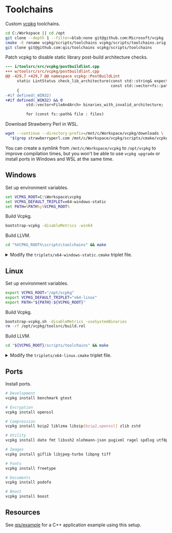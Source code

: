 # Toolchains
Custom [vcpkg](https://github.com/Microsoft/vcpkg) toolchains.

```sh
cd C:/Workspace || cd /opt
git clone --depth 1 --filter=blob:none git@github.com:Microsoft/vcpkg
cmake -E rename vcpkg/scripts/toolchains vcpkg/scripts/toolchains.orig
git clone git@github.com:qis/toolchains vcpkg/scripts/toolchains
```

Patch vcpkg to disable static library post-build architecture checks.

```diff
--- i/toolsrc/src/vcpkg/postbuildlint.cpp
+++ w/toolsrc/src/vcpkg/postbuildlint.cpp
@@ -429,7 +429,7 @@ namespace vcpkg::PostBuildLint
     static LintStatus check_lib_architecture(const std::string& expected_architecture,
                                              const std::vector<fs::path>& files)
     {
-#if defined(_WIN32)
+#if defined(_WIN32) && 0
         std::vector<FileAndArch> binaries_with_invalid_architecture;

         for (const fs::path& file : files)
```

Download Strawberry Perl in WSL.

```sh
wget --continue --directory-prefix=/mnt/c/Workspace/vcpkg/downloads \
  "$(grep strawberryperl.com /mnt/c/Workspace/vcpkg/scripts/cmake/vcpkg_find_acquire_program.cmake | cut -d\" -f2)"
```

You can create a symlink from `/mnt/c/Workspace/vcpkg` to `/opt/vcpkg` to improve compilation times, but you
won't be able to use `vcpkg upgrade` or install ports in Windows and WSL at the same time.

## Windows
Set up environment variables.

```cmd
set VCPKG_ROOT=C:\Workspace\vcpkg
set VCPKG_DEFAULT_TRIPLET=x64-windows-static
set PATH=%PATH%;%VCPKG_ROOT%
```

Build Vcpkg.

```cmd
bootstrap-vcpkg -disableMetrics -win64
```

Build LLVM.

```sh
cd "%VCPKG_ROOT%\scripts\toolchains" && make
```

<details>
<summary>Modify the <code>triplets/x64-windows-static.cmake</code> triplet file.</summary>

Example for targeting CPUs with AVX2 support.

```cmake
set(VCPKG_TARGET_ARCHITECTURE x64)
set(VCPKG_CRT_LINKAGE static)
set(VCPKG_LIBRARY_LINKAGE static)

set(VCPKG_C_FLAGS "/arch:AVX2")
set(VCPKG_CXX_FLAGS "/arch:AVX2")
```

</details>

## Linux
Set up environment variables.

```sh
export VCPKG_ROOT="/opt/vcpkg"
export VCPKG_DEFAULT_TRIPLET="x64-linux"
export PATH="${PATH}:${VCPKG_ROOT}"
```

Build Vcpkg.

```sh
bootstrap-vcpkg.sh -disableMetrics -useSystemBinaries
rm -rf /opt/vcpkg/toolsrc/build.rel
```

Build LLVM.

```sh
cd "${VCPKG_ROOT}/scripts/toolchains" && make
```

<details>
<summary>Modify the <code>triplets/x64-linux.cmake</code> triplet file.</summary>

Example for targeting CPUs with AVX2 support.

```cmake
set(VCPKG_TARGET_ARCHITECTURE x64)
set(VCPKG_CRT_LINKAGE dynamic)
set(VCPKG_LIBRARY_LINKAGE static)

set(VCPKG_C_FLAGS "-mavx2")
set(VCPKG_CXX_FLAGS "-mavx2")

set(VCPKG_CMAKE_SYSTEM_NAME Linux)
```

</details>

## Ports
Install ports.

```sh
# Development
vcpkg install benchmark gtest

# Encryption
vcpkg install openssl

# Compression
vcpkg install bzip2 liblzma libzip[bzip2,openssl] zlib zstd

# Utility
vcpkg install date fmt libssh2 nlohmann-json pugixml ragel spdlog utf8proc

# Images
vcpkg install giflib libjpeg-turbo libpng tiff

# Fonts
vcpkg install freetype

# Documents
vcpkg install podofo

# Boost
vcpkg install boost
```

<!--
```
git clone git@github.com:qis/backward vcpkg/ports/backward && ^
git clone git@github.com:qis/bcrypt vcpkg/ports/bcrypt && ^
git clone git@github.com:qis/compat vcpkg/ports/compat && ^
git clone git@github.com:qis/ice vcpkg/ports/ice && ^
git clone git@github.com:qis/sql vcpkg/ports/sql && ^
git clone git@github.com:xnetsystems/pdf vcpkg/ports/pdf && ^
git clone git:libraries/http vcpkg/ports/http

vcpkg install benchmark gtest openssl bzip2 liblzma libzip[bzip2,openssl] zlib zstd && ^
vcpkg install date fmt libssh2 nlohmann-json pugixml ragel spdlog utf8proc && ^
vcpkg install giflib libjpeg-turbo libpng tiff freetype podofo boost && ^
vcpkg install bcrypt compat ice pdf sql http

vcpkg install benchmark gtest openssl bzip2 liblzma libzip[bzip2,openssl] zlib zstd && \
vcpkg install date fmt libssh2 nlohmann-json pugixml ragel spdlog utf8proc && \
vcpkg install giflib libjpeg-turbo libpng tiff freetype podofo boost && \
vcpkg install backward bcrypt compat ice pdf sql http
```
-->

## Resources
See [qis/example](https://github.com/qis/example) for a C++ application example using this setup.
